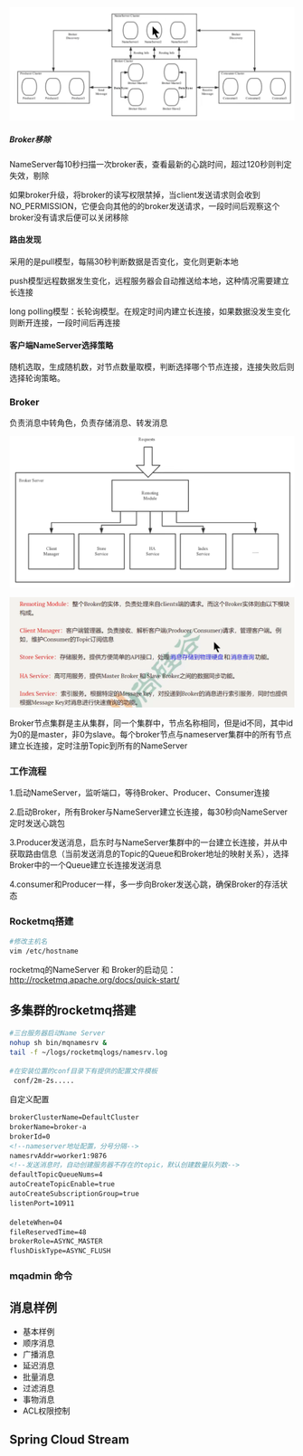 ![image-20211109160759869](asset/image-20211109160759869.png)



##### Broker移除

NameServer每10秒扫描一次broker表，查看最新的心跳时间，超过120秒则判定失效，剔除

如果broker升级，将broker的读写权限禁掉，当client发送请求则会收到NO_PERMISSION，它便会向其他的的broker发送请求，一段时间后观察这个broker没有请求后便可以关闭移除



#### 路由发现

采用的是pull模型，每隔30秒判断数据是否变化，变化则更新本地

push模型远程数据发生变化，远程服务器会自动推送给本地，这种情况需要建立长连接

long polling模型：长轮询模型。在规定时间内建立长连接，如果数据没发生变化则断开连接，一段时间后再连接

#### 客户端NameServer选择策略

随机选取，生成随机数，对节点数量取模，判断选择哪个节点连接，连接失败后则选择轮询策略。

### Broker

负责消息中转角色，负责存储消息、转发消息

![image-20211109160001041](asset/image-20211109160001041.png)

![image-20211109160028656](asset/image-20211109160028656.png)

Broker节点集群是主从集群，同一个集群中，节点名称相同，但是id不同，其中id为0的是master，非0为slave。每个broker节点与nameserver集群中的所有节点建立长连接，定时注册Topic到所有的NameServer

### 工作流程

1.启动NameServer，监听端口，等待Broker、Producer、Consumer连接

2.启动Broker，所有Broker与NameServer建立长连接，每30秒向NameServer定时发送心跳包

3.Producer发送消息，启东时与NameServer集群中的一台建立长连接，并从中获取路由信息（当前发送消息的Topic的Queue和Broker地址的映射关系），选择Broker中的一个Queue建立长连接发送消息

4.consumer和Producer一样，多一步向Broker发送心跳，确保Broker的存活状态

### Rocketmq搭建

```bash
#修改主机名
vim /etc/hostname

```

rocketmq的NameServer 和 Broker的启动见：http://rocketmq.apache.org/docs/quick-start/

## 多集群的rocketmq搭建

```bash
#三台服务器启动Name Server
nohup sh bin/mqnamesrv &
tail -f ~/logs/rocketmqlogs/namesrv.log

#在安装位置的conf目录下有提供的配置文件模板
 conf/2m-2s.....
```

自定义配置

```xml
brokerClusterName=DefaultCluster
brokerName=broker-a
brokerId=0
<!--nameserver地址配置，分号分隔-->
namesrvAddr=worker1:9876
<!--发送消息时，自动创建服务器不存在的topic，默认创建数量队列数-->
defaultTopicQueueNums=4
autoCreateTopicEnable=true
autoCreateSubscriptionGroup=true
listenPort=10911

deleteWhen=04
fileReservedTime=48
brokerRole=ASYNC_MASTER
flushDiskType=ASYNC_FLUSH
```

### mqadmin 命令

## 消息样例

- 基本样例
- 顺序消息
- 广播消息
- 延迟消息
- 批量消息
- 过滤消息
- 事物消息
- ACL权限控制

## Spring Cloud Stream


